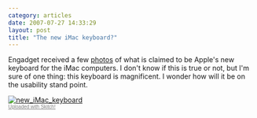 ```yaml
---
category: articles
date: 2007-07-27 14:33:29
layout: post
title: "The new iMac keyboard?"
---
```


<p>Engadget received a few <a href="http://www.engadget.com/gallery/is-this-the-new-imac-keyboard/">photos</a> of what is claimed to be Apple's new keyboard for the iMac computers. I don't know if this is true or not, but I'm sure of one thing: this keyboard is magnificent. I wonder how will it be on the usability stand point.</p><div class="thumbnail"><a href="http://myskitch.com/bordalix/new_imac_keyboard-20070727-192242/"><img src="http://myskitch.com/bordalix/new_imac_keyboard-20070727-192242.jpg/preview.jpg" alt="new_iMac_keyboard" /></a><br /><a style="font-family: Lucida Grande, Trebuchet, sans-serif, Helvetica, Arial; font-size: 10px; color: #808080" href="http://plasq.com/skitch">Uploaded with Skitch!</a></div>
